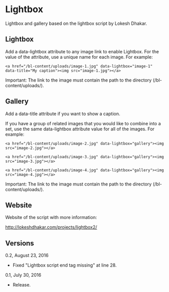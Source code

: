 Lightbox
==========

Lightbox and gallery based on the lightbox script by Lokesh Dhakar.

Lightbox
--------

Add a data-lightbox attribute to any image link to enable Lightbox. For the value of the attribute, use a unique name for each image. For example:

`<a href="/bl-content/uploads/image-1.jpg" data-lightbox="image-1" data-title="My caption"><img src="image-1.jpg"></a>`

Important: The link to the image must contain the path to the directory (/bl-content/uploads/).

Gallery
-------

Add a data-title attribute if you want to show a caption.
    
If you have a group of related images that you would like to combine into a set, use the same data-lightbox attribute value for all of the images. For example:

`<a href="/bl-content/uploads/image-2.jpg" data-lightbox="gallery"><img src="image-2.jpg"></a>`

`<a href="/bl-content/uploads/image-3.jpg" data-lightbox="gallery"><img src="image-3.jpg"></a>`

`<a href="/bl-content/uploads/image-4.jpg" data-lightbox="gallery"><img src="image-4.jpg"></a>`

Important: The link to the image must contain the path to the directory (/bl-content/uploads/).

Website
-------

Website of the script with more information:

http://lokeshdhakar.com/projects/lightbox2/

Versions
--------

0.2, August 23, 2016
- Fixed "Lightbox script end tag missing" at line 28.

0.1, July 30, 2016
- Release.
